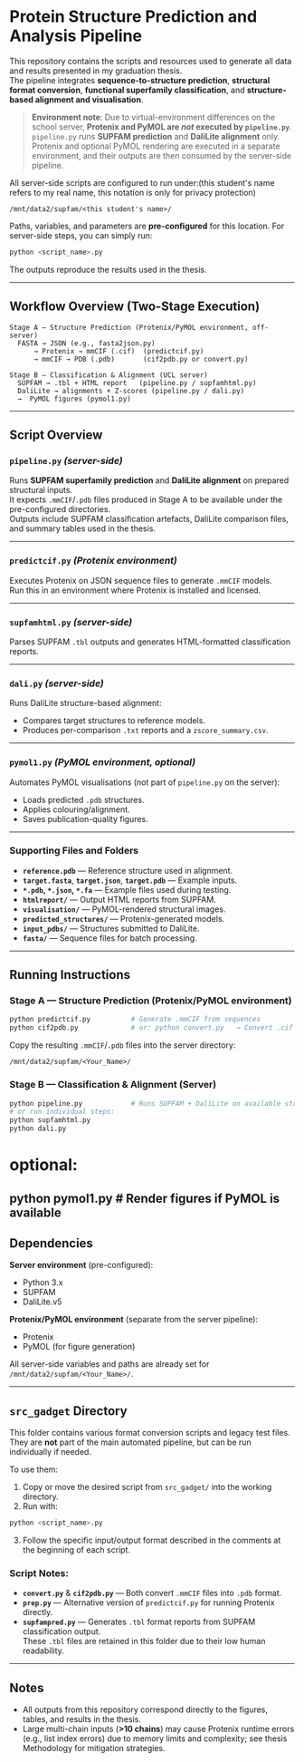 # Protein Structure Prediction and Analysis Pipeline

This repository contains the scripts and resources used to generate all data and results presented in my graduation thesis.  
The pipeline integrates **sequence-to-structure prediction**, **structural format conversion**, **functional superfamily classification**, and **structure-based alignment and visualisation**.

> **Environment note**: Due to virtual-environment differences on the school server, **Protenix and PyMOL are *not* executed by `pipeline.py`**.  
> `pipeline.py` runs **SUPFAM prediction** and **DaliLite alignment** only. Protenix and optional PyMOL rendering are executed in a separate environment, and their outputs are then consumed by the server-side pipeline.

All server-side scripts are configured to run under:(this student's name refers to my real name, this notation is only for privacy protection)

```
/mnt/data2/supfam/<this student's name>/
```

Paths, variables, and parameters are **pre-configured** for this location. For server-side steps, you can simply run:

```bash
python <script_name>.py
```

The outputs reproduce the results used in the thesis.

---

## Workflow Overview (Two-Stage Execution)

```
Stage A — Structure Prediction (Protenix/PyMOL environment, off-server)
  FASTA → JSON (e.g., fasta2json.py)
      → Protenix → mmCIF (.cif)  (predictcif.py)
      → mmCIF → PDB (.pdb)       (cif2pdb.py or convert.py)

Stage B — Classification & Alignment (UCL server)
  SUPFAM → .tbl + HTML report   (pipeline.py / supfamhtml.py)
  DaliLite → alignments + Z-scores (pipeline.py / dali.py)
  →  PyMOL figures (pymol1.py)
```

---

## Script Overview

### `pipeline.py`  *(server-side)*
Runs **SUPFAM superfamily prediction** and **DaliLite alignment** on prepared structural inputs.  
It expects `.mmCIF`/`.pdb` files produced in Stage A to be available under the pre-configured directories.  
Outputs include SUPFAM classification artefacts, DaliLite comparison files, and summary tables used in the thesis.

---

### `predictcif.py`  *(Protenix environment)*
Executes Protenix on JSON sequence files to generate `.mmCIF` models.  
Run this in an environment where Protenix is installed and licensed.

---

### `supfamhtml.py`  *(server-side)*
Parses SUPFAM `.tbl` outputs and generates HTML-formatted classification reports.

---

### `dali.py`  *(server-side)*
Runs DaliLite structure-based alignment:
- Compares target structures to reference models.
- Produces per-comparison `.txt` reports and a `zscore_summary.csv`.

---

### `pymol1.py`  *(PyMOL environment, optional)*
Automates PyMOL visualisations (not part of `pipeline.py` on the server):
- Loads predicted `.pdb` structures.
- Applies colouring/alignment.
- Saves publication-quality figures.

---

### Supporting Files and Folders
- **`reference.pdb`** — Reference structure used in alignment.
- **`target.fasta`**, **`target.json`**, **`target.pdb`** — Example inputs.
- **`*.pdb`, `*.json`, `*.fa`** — Example files used during testing.
- **`htmlreport/`** — Output HTML reports from SUPFAM.
- **`visualisation/`** — PyMOL-rendered structural images.
- **`predicted_structures/`** — Protenix-generated models.
- **`input_pdbs/`** — Structures submitted to DaliLite.
- **`fasta/`** — Sequence files for batch processing.

---

## Running Instructions

### Stage A — Structure Prediction (Protenix/PyMOL environment)
```bash
python predictcif.py          # Generate .mmCIF from sequences
python cif2pdb.py             # or: python convert.py   → Convert .cif to .pdb
```
Copy the resulting `.mmCIF`/`.pdb` files into the server directory:
```
/mnt/data2/supfam/<Your_Name>/
```

### Stage B — Classification & Alignment (Server)
```bash
python pipeline.py            # Runs SUPFAM + DaliLite on available structures
# or run individual steps:
python supfamhtml.py
python dali.py
```
# optional:
python pymol1.py              # Render figures if PyMOL is available
---

## Dependencies

**Server environment** (pre-configured):
- Python 3.x
- SUPFAM
- DaliLite.v5

**Protenix/PyMOL environment** (separate from the server pipeline):
- Protenix
- PyMOL (for figure generation)

All server-side variables and paths are already set for `/mnt/data2/supfam/<Your_Name>/`.

---

## `src_gadget` Directory

This folder contains various format conversion scripts and legacy test files.
They are **not** part of the main automated pipeline, but can be run individually if needed.

To use them:
1. Copy or move the desired script from `src_gadget/` into the working directory.
2. Run with:
```bash
python <script_name>.py
```
3. Follow the specific input/output format described in the comments at the beginning of each script.

### Script Notes:
- **`convert.py`** & **`cif2pdb.py`** — Both convert `.mmCIF` files into `.pdb` format.
- **`prep.py`** — Alternative version of `predictcif.py` for running Protenix directly.
- **`supfampred.py`** — Generates `.tbl` format reports from SUPFAM classification output.  
  These `.tbl` files are retained in this folder due to their low human readability.

---

## Notes
- All outputs from this repository correspond directly to the figures, tables, and results in the thesis.
- Large multi-chain inputs (**>10 chains**) may cause Protenix runtime errors (e.g., list index errors) due to memory limits and complexity; see thesis Methodology for mitigation strategies.
